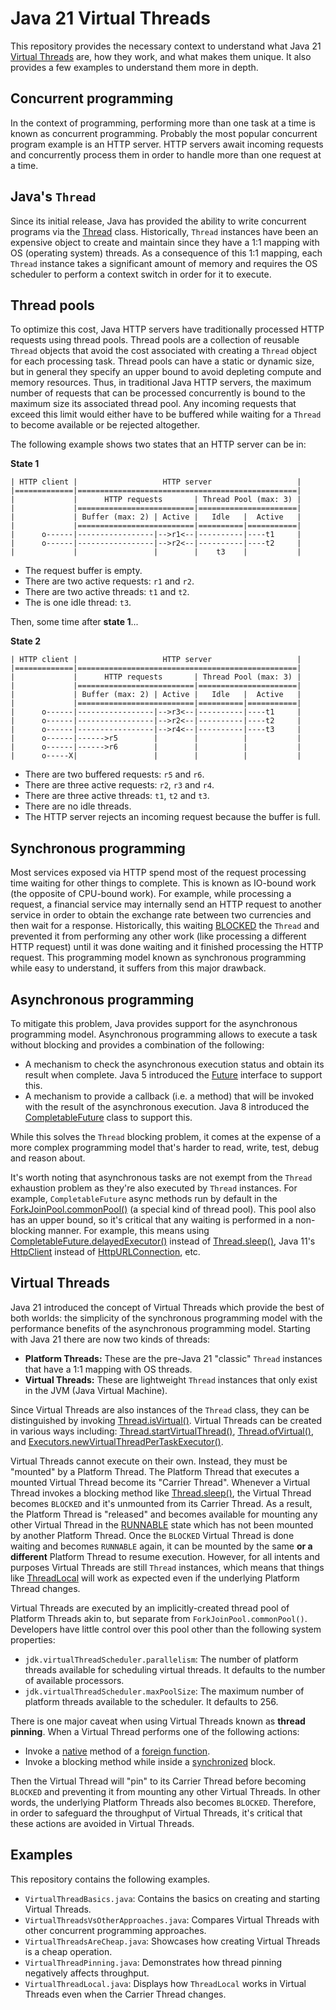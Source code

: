 # Java 21 Virtual Threads

This repository provides the necessary context to understand what Java 21 [Virtual Threads] are, how they work, and what makes them unique.
It also provides a few examples to understand them more in depth.

## Concurrent programming

In the context of programming, performing more than one task at a time is known as concurrent programming.
Probably the most popular concurrent program example is an HTTP server.
HTTP servers await incoming requests and concurrently process them in order to handle more than one request at a time. 

## Java's `Thread`

Since its initial release, Java has provided the ability to write concurrent programs via the [Thread] class.
Historically, `Thread` instances have been an expensive object to create and maintain since they have a 1:1 mapping with OS (operating system) threads.
As a consequence of this 1:1 mapping, each `Thread` instance takes a significant amount of memory and requires the OS scheduler to perform a context switch in order for it to execute.

## Thread pools

To optimize this cost, Java HTTP servers have traditionally processed HTTP requests using thread pools.
Thread pools are a collection of reusable `Thread` objects that avoid the cost associated with creating a `Thread` object for each processing task.
Thread pools can have a static or dynamic size, but in general they specify an upper bound to avoid depleting compute and memory resources.
Thus, in traditional Java HTTP servers, the maximum number of requests that can be processed concurrently is bound to the maximum size its associated thread pool.
Any incoming requests that exceed this limit would either have to be buffered while waiting for a `Thread` to become available or be rejected altogether.

The following example shows two states that an HTTP server can be in: 

**State 1**

```plain
| HTTP client |                   HTTP server                   |
|=============|=================================================|
|             |      HTTP requests       | Thread Pool (max: 3) |
|             |==========================|======================|
|             | Buffer (max: 2) | Active |   Idle   |  Active   |
|             |==========================|==========|===========|
|      o------|-----------------|-->r1<--|----------|----t1     |
|      o------|-----------------|-->r2<--|----------|----t2     |
|             |                 |        |    t3    |           |
```

- The request buffer is empty.
- There are two active requests: `r1` and `r2`.
- There are two active threads: `t1` and `t2`.
- The is one idle thread: `t3`.

Then, some time after **state 1**...

**State 2**

```plain
| HTTP client |                   HTTP server                   |
|=============|=================================================|
|             |      HTTP requests       | Thread Pool (max: 3) |
|             |==========================|======================|
|             | Buffer (max: 2) | Active |   Idle   |  Active   |
|             |==========================|==========|===========|
|      o------|-----------------|-->r3<--|----------|----t1     |
|      o------|-----------------|-->r2<--|----------|----t2     |
|      o------|-----------------|-->r4<--|----------|----t3     |
|      o------|------>r5        |        |          |           |
|      o------|------>r6        |        |          |           |
|      o-----X|                 |        |          |           |
```

- There are two buffered requests: `r5` and `r6`.
- There are three active requests: `r2`, `r3` and `r4`.
- There are three active threads: `t1`, `t2` and `t3`.
- There are no idle threads.
- The HTTP server rejects an incoming request because the buffer is full.

## Synchronous programming

Most services exposed via HTTP spend most of the request processing time waiting for other things to complete.
This is known as IO-bound work (the opposite of CPU-bound work).
For example, while processing a request, a financial service may internally send an HTTP request to another service in order to obtain the exchange rate between two currencies and then wait for a response.
Historically, this waiting [BLOCKED] the `Thread` and prevented it from performing any other work (like processing a different HTTP request) until it was done waiting and it finished processing the HTTP request.
This programming model known as synchronous programming while easy to understand, it suffers from this major drawback.

## Asynchronous programming

To mitigate this problem, Java provides support for the asynchronous programming model.
Asynchronous programming allows to execute a task without blocking and provides a combination of the following:

- A mechanism to check the asynchronous execution status and obtain its result when complete.
  Java 5 introduced the [Future] interface to support this.
- A mechanism to provide a callback (i.e. a method) that will be invoked with the result of the asynchronous execution.
  Java 8 introduced the [CompletableFuture] class to support this.

While this solves the `Thread` blocking problem, it comes at the expense of a more complex programming model that's harder to read, write, test, debug and reason about.

It's worth noting that asynchronous tasks are not exempt from the `Thread` exhaustion problem as they're also executed by `Thread` instances.
For example, `CompletableFuture` async methods run by default in the [ForkJoinPool.commonPool()] (a special kind of thread pool).
This pool also has an upper bound, so it's critical that any waiting is performed in a non-blocking manner.
For example, this means using [CompletableFuture.delayedExecutor()] instead of [Thread.sleep()], Java 11's [HttpClient] instead of [HttpURLConnection], etc. 

## Virtual Threads

Java 21 introduced the concept of Virtual Threads which provide the best of both worlds: the simplicity of the synchronous programming model with the performance benefits of the asynchronous programming model.
Starting with Java 21 there are now two kinds of threads:

- **Platform Threads:** These are the pre-Java 21 "classic" `Thread` instances that have a 1:1 mapping with OS threads.
- **Virtual Threads:** These are lightweight `Thread` instances that only exist in the JVM (Java Virtual Machine).

Since Virtual Threads are also instances of the `Thread` class, they can be distinguished by invoking [Thread.isVirtual()].
Virtual Threads can be created in various ways including: [Thread.startVirtualThread()], [Thread.ofVirtual()], and [Executors.newVirtualThreadPerTaskExecutor()].

Virtual Threads cannot execute on their own. Instead, they must be "mounted" by a Platform Thread.
The Platform Thread that executes a mounted Virtual Thread become its "Carrier Thread".
Whenever a Virtual Thread invokes a blocking method like [Thread.sleep()], the Virtual Thread becomes `BLOCKED` and it's unmounted from its Carrier Thread.
As a result, the Platform Thread is "released" and becomes available for mounting any other Virtual Thread in the [RUNNABLE] state which has not been mounted by another Platform Thread.
Once the `BLOCKED` Virtual Thread is done waiting and becomes `RUNNABLE` again, it can be mounted by the same **or a different** Platform Thread to resume execution.
However, for all intents and purposes Virtual Threads are still `Thread` instances, which means that things like [ThreadLocal] will work as expected even if the underlying Platform Thread changes.

Virtual Threads are executed by an implicitly-created thread pool of Platform Threads akin to, but separate from `ForkJoinPool.commonPool()`.
Developers have little control over this pool other than the following system properties:

- `jdk.virtualThreadScheduler.parallelism`: The number of platform threads available for scheduling virtual threads. It defaults to the number of available processors. 
- `jdk.virtualThreadScheduler.maxPoolSize`: The maximum number of platform threads available to the scheduler. It defaults to 256. 

There is one major caveat when using Virtual Threads known as **thread pinning**.
When a Virtual Thread performs one of the following actions:
- Invoke a [native] method of a [foreign function].
- Invoke a blocking method while inside a [synchronized] block.

Then the Virtual Thread will "pin" to its Carrier Thread before becoming `BLOCKED` and preventing it from mounting any other Virtual Threads.
In other words, the underlying Platform Threads also becomes `BLOCKED`.
Therefore, in order to safeguard the throughput of Virtual Threads, it's critical that these actions are avoided in Virtual Threads.

## Examples

This repository contains the following examples.

- `VirtualThreadBasics.java`: Contains the basics on creating and starting Virtual Threads.
- `VirtualThreadsVsOtherApproaches.java`: Compares Virtual Threads with other concurrent programming approaches.
- `VirtualThreadsAreCheap.java`: Showcases how creating Virtual Threads is a cheap operation.
- `VirtualThreadPinning.java`: Demonstrates how thread pinning negatively affects throughput.
- `VirtualThreadLocal.java`: Displays how `ThreadLocal` works in Virtual Threads even when the Carrier Thread changes. 

[BLOCKED]: https://docs.oracle.com/en/java/javase/21/docs/api/java.base/java/lang/Thread.State.html#BLOCKED
[CompletableFuture]: https://docs.oracle.com/en/java/javase/21/docs/api/java.base/java/util/concurrent/CompletableFuture.html
[CompletableFuture.delayedExecutor()]: https://docs.oracle.com/en/java/javase/21/docs/api/java.base/java/util/concurrent/CompletableFuture.html#delayedExecutor(long,java.util.concurrent.TimeUnit)
[Executors.newVirtualThreadPerTaskExecutor()]: https://docs.oracle.com/en/java/javase/21/docs/api/java.base/java/util/concurrent/Executors.html#newVirtualThreadPerTaskExecutor()
[ForkJoinPool.commonPool()]: https://docs.oracle.com/en/java/javase/21/docs/api/java.base/java/util/concurrent/ForkJoinPool.html#commonPool()
[Future]: https://docs.oracle.com/en/java/javase/21/docs/api/java.base/java/util/concurrent/Future.html
[HttpClient]: https://docs.oracle.com/en/java/javase/21/docs/api/java.net.http/java/net/http/HttpClient.html
[HttpURLConnection]: https://docs.oracle.com/en/java/javase/21/docs/api/java.base/java/net/HttpURLConnection.html
[RUNNABLE]: https://docs.oracle.com/en/java/javase/21/docs/api/java.base/java/lang/Thread.State.html#RUNNABLE
[Thread]: https://docs.oracle.com/en/java/javase/21/docs/api/java.base/java/lang/Thread.html
[ThreadLocal]: https://docs.oracle.com/en/java/javase/21/docs/api/java.base/java/lang/ThreadLocal.html
[Thread.isVirtual()]: https://docs.oracle.com/en/java/javase/21/docs/api/java.base/java/lang/Thread.html#isVirtual()
[Thread.ofVirtual()]: https://docs.oracle.com/en/java/javase/21/docs/api/java.base/java/lang/Thread.html#ofVirtual()
[Thread.startVirtualThread()]: https://docs.oracle.com/en/java/javase/21/docs/api/java.base/java/lang/Thread.html#startVirtualThread(java.lang.Runnable)
[Thread.sleep()]: https://docs.oracle.com/en/java/javase/21/docs/api/java.base/java/lang/Thread.html#sleep(long)
[Virtual Threads]: https://docs.oracle.com/en/java/javase/21/core/virtual-threads.html
[foreign function]: https://docs.oracle.com/en/java/javase/21/core/foreign-function-and-memory-api.html
[native]: https://docs.oracle.com/en/java/javase/21/docs/specs/jni/index.html
[synchronized]: https://docs.oracle.com/javase/tutorial/essential/concurrency/syncmeth.html
